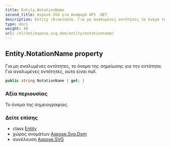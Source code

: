 ```yaml
---
title: Entity.NotationName
second_title: Aspose.SVG για Αναφορά API .NET
description: Entity ιδιοκτησία. Για μη αναλυμένες οντότητες το όνομα της σημείωσης για την οντότητα. Για αναλυμένες οντότητες αυτό είναι null.
type: docs
weight: 40
url: /el/net/aspose.svg.dom/entity/notationname/
---
```

## Entity.NotationName property

Για μη αναλυμένες οντότητες, το όνομα της σημείωσης για την οντότητα. Για αναλυμένες οντότητες, αυτό είναι null.

```csharp
public string NotationName { get; }
```

### Αξία περιουσίας

Το όνομα της σημειογραφίας.

### Δείτε επίσης

* class [Entity](../)
* χώρος ονομάτων [Aspose.Svg.Dom](../../entity/)
* συνέλευση [Aspose.SVG](../../../)


